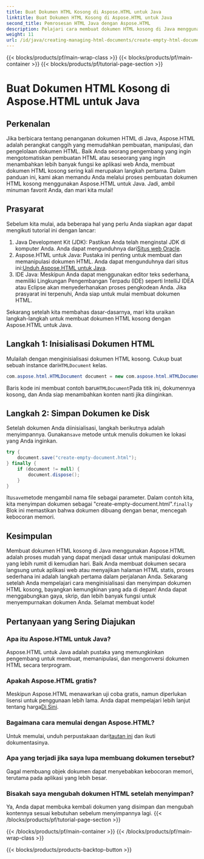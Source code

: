 ```yaml
---
title: Buat Dokumen HTML Kosong di Aspose.HTML untuk Java
linktitle: Buat Dokumen HTML Kosong di Aspose.HTML untuk Java
second_title: Pemrosesan HTML Java dengan Aspose.HTML
description: Pelajari cara membuat dokumen HTML kosong di Java menggunakan Aspose.HTML dengan tutorial langkah demi langkah terperinci kami, cocok untuk pengembang di semua tingkat.
weight: 11
url: /id/java/creating-managing-html-documents/create-empty-html-documents/
---
```


{{< blocks/products/pf/main-wrap-class >}}
{{< blocks/products/pf/main-container >}}
{{< blocks/products/pf/tutorial-page-section >}}

# Buat Dokumen HTML Kosong di Aspose.HTML untuk Java

## Perkenalan
Jika berbicara tentang penanganan dokumen HTML di Java, Aspose.HTML adalah perangkat canggih yang memudahkan pembuatan, manipulasi, dan pengelolaan dokumen HTML. Baik Anda seorang pengembang yang ingin mengotomatiskan pembuatan HTML atau seseorang yang ingin menambahkan lebih banyak fungsi ke aplikasi web Anda, membuat dokumen HTML kosong sering kali merupakan langkah pertama. Dalam panduan ini, kami akan memandu Anda melalui proses pembuatan dokumen HTML kosong menggunakan Aspose.HTML untuk Java. Jadi, ambil minuman favorit Anda, dan mari kita mulai!
## Prasyarat
Sebelum kita mulai, ada beberapa hal yang perlu Anda siapkan agar dapat mengikuti tutorial ini dengan lancar:
1.  Java Development Kit (JDK): Pastikan Anda telah menginstal JDK di komputer Anda. Anda dapat mengunduhnya dari[Situs web Oracle](https://www.oracle.com/java/technologies/javase-jdk11-downloads.html).
2. Aspose.HTML untuk Java: Pustaka ini penting untuk membuat dan memanipulasi dokumen HTML. Anda dapat mengunduhnya dari situs ini:[Unduh Aspose.HTML untuk Java](https://releases.aspose.com/html/java/).
3. IDE Java: Meskipun Anda dapat menggunakan editor teks sederhana, memiliki Lingkungan Pengembangan Terpadu (IDE) seperti IntelliJ IDEA atau Eclipse akan menyederhanakan proses pengkodean Anda.
Jika prasyarat ini terpenuhi, Anda siap untuk mulai membuat dokumen HTML.

Sekarang setelah kita membahas dasar-dasarnya, mari kita uraikan langkah-langkah untuk membuat dokumen HTML kosong dengan Aspose.HTML untuk Java.
## Langkah 1: Inisialisasi Dokumen HTML
Mulailah dengan menginisialisasi dokumen HTML kosong.
 Cukup buat sebuah instance dari`HTMLDocument` kelas.
```java
com.aspose.html.HTMLDocument document = new com.aspose.html.HTMLDocument();
```
 Baris kode ini membuat contoh baru`HTMLDocument`Pada titik ini, dokumennya kosong, dan Anda siap menambahkan konten nanti jika diinginkan.
## Langkah 2: Simpan Dokumen ke Disk
Setelah dokumen Anda diinisialisasi, langkah berikutnya adalah menyimpannya.
 Gunakan`save` metode untuk menulis dokumen ke lokasi yang Anda inginkan.
```java
try {
    document.save("create-empty-document.html");
} finally {
    if (document != null) {
        document.dispose();
    }
}
```
 Itu`save`metode mengambil nama file sebagai parameter. Dalam contoh kita, kita menyimpan dokumen sebagai "create-empty-document.html".`finally` Blok ini memastikan bahwa dokumen dibuang dengan benar, mencegah kebocoran memori.
## Kesimpulan
Membuat dokumen HTML kosong di Java menggunakan Aspose.HTML adalah proses mudah yang dapat menjadi dasar untuk manipulasi dokumen yang lebih rumit di kemudian hari. Baik Anda membuat dokumen secara langsung untuk aplikasi web atau menyajikan halaman HTML statis, proses sederhana ini adalah langkah pertama dalam perjalanan Anda. 
Sekarang setelah Anda mempelajari cara menginisialisasi dan menyimpan dokumen HTML kosong, bayangkan kemungkinan yang ada di depan! Anda dapat menggabungkan gaya, skrip, dan lebih banyak fungsi untuk menyempurnakan dokumen Anda. Selamat membuat kode!
## Pertanyaan yang Sering Diajukan
### Apa itu Aspose.HTML untuk Java?
Aspose.HTML untuk Java adalah pustaka yang memungkinkan pengembang untuk membuat, memanipulasi, dan mengonversi dokumen HTML secara terprogram.
### Apakah Aspose.HTML gratis?
Meskipun Aspose.HTML menawarkan uji coba gratis, namun diperlukan lisensi untuk penggunaan lebih lama. Anda dapat mempelajari lebih lanjut tentang harga[Di Sini](https://purchase.aspose.com/buy).
### Bagaimana cara memulai dengan Aspose.HTML?
 Untuk memulai, unduh perpustakaan dari[tautan ini](https://releases.aspose.com/html/java/) dan ikuti dokumentasinya.
### Apa yang terjadi jika saya lupa membuang dokumen tersebut?
Gagal membuang objek dokumen dapat menyebabkan kebocoran memori, terutama pada aplikasi yang lebih besar.
### Bisakah saya mengubah dokumen HTML setelah menyimpan?
Ya, Anda dapat membuka kembali dokumen yang disimpan dan mengubah kontennya sesuai kebutuhan sebelum menyimpannya lagi.
{{< /blocks/products/pf/tutorial-page-section >}}

{{< /blocks/products/pf/main-container >}}
{{< /blocks/products/pf/main-wrap-class >}}

{{< blocks/products/products-backtop-button >}}
